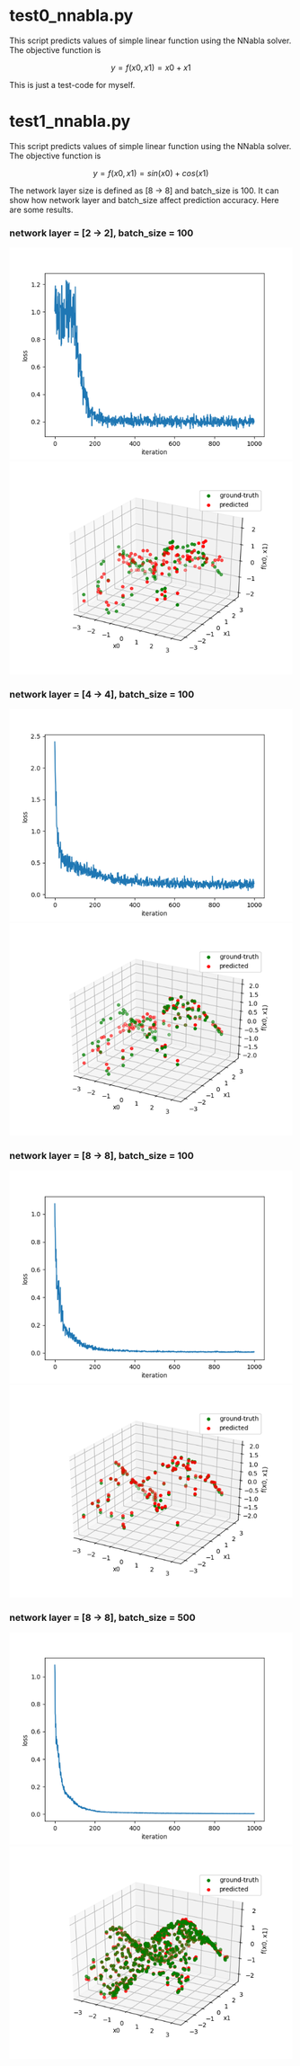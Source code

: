 # test0_nnabla.py

This script predicts values of simple linear function using the NNabla solver.
The objective function is

```math
y = f(x0, x1) = x0 + x1
```

This is just a test-code for myself.

# test1_nnabla.py

This script predicts values of simple linear function using the NNabla solver.
The objective function is

```math
y = f(x0, x1) = sin(x0) + cos(x1)
```

The network layer size is defined as [8 -> 8] and batch_size is 100.
It can show how network layer and batch_size affect prediction accuracy.
Here are some results.

### network layer = [2 -> 2], batch_size = 100

![Alt text](img/2-2-100-loss.png?raw=true "Title")
![Alt text](img/2-2-100-pred.png?raw=true "Title")

### network layer = [4 -> 4], batch_size = 100

![Alt text](img/4-4-100-loss.png?raw=true "Title")
![Alt text](img/4-4-100-pred.png?raw=true "Title")

### network layer = [8 -> 8], batch_size = 100

![Alt text](img/8-8-100-loss.png?raw=true "Title")
![Alt text](img/8-8-100-pred.png?raw=true "Title")

### network layer = [8 -> 8], batch_size = 500

![Alt text](img/8-8-500-loss.png?raw=true "Title")
![Alt text](img/8-8-500-pred.png?raw=true "Title")
